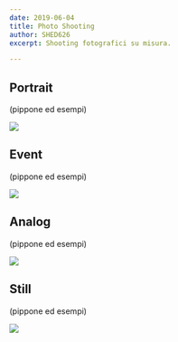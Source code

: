 ```yaml
---
date: 2019-06-04
title: Photo Shooting
author: SHED626
excerpt: Shooting fotografici su misura.

---
```


## Portrait

(pippone ed esempi)

![](/uploads/rebecca.jpg)

## Event

(pippone ed esempi)

![](/uploads/DSC08015.jpg)

## Analog

(pippone ed esempi)

![](/uploads/Analog-3.jpg)

## Still

(pippone ed esempi)

![](/uploads/_MG_4334.jpg)




